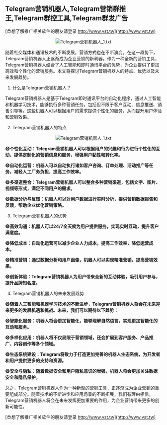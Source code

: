 ## **Telegram营销机器人,Telegram营销群推王,Telegram群控工具,Telegram群发广告**

[😍想了解推广相关软件的朋友请登录 http://www.vst.tw](http://www.vst.tw)

 <center><img src="https://vst.tw/MP4/tuiguang/png/6.png" alt="Telegram营销机器人_1.txt"></center>

随着社交媒体和通讯技术的不断发展，营销方式也在不断演变。在这一趋势下，Telegram营销机器人正逐渐成为企业营销的新利器。作为一种全新的营销工具，Telegram营销机器人结合了人工智能和即时通讯平台的优势，为企业提供了更加高效和个性化的营销服务。本文将探讨Telegram营销机器人的特点、优势以及未来发展趋势。

1. 什么是Telegram营销机器人？

Telegram营销机器人是基于Telegram即时通讯平台的自动化程序，通过人工智能和机器学习技术，能够执行多种营销任务，包括但不限于客户互动、信息推送、销售引导等。这些机器人可以根据用户的需求提供个性化的服务，从而提升用户体验和营销效果。

2. Telegram营销机器人的特点

 <center><img src="https://vst.tw/MP4/tuiguang/png/2.png" alt="Telegram营销机器人_1.txt"></center>

**😄个性化互动：Telegram营销机器人可以根据用户的兴趣和行为进行个性化的互动，提供定制化的营销信息和服务，增强用户黏性和转化率。**

**😄自动化运营：机器人可以自动执行诸如客户咨询、订单处理、活动推广等任务，减轻人工厂务负担，提高工作效率。**

**😄多渠道整合：Telegram营销机器人可以整合多种营销渠道，包括文字、图片、视频等形式，满足不同用户的需求。**

**😄数据分析与反馈：机器人可以对用户数据进行实时分析，提供营销数据报告和反馈，帮助企业优化营销策略。**

3. Telegram营销机器人的优势

**😄高效沟通：机器人可以24/7全天候为用户提供服务，实现实时互动，提升客户满意度。**

**😄降低成本：自动化运营可以减少企业人力成本，提高工作效率，降低运营成本。**

**😄精准营销：通过数据分析和用户画像，机器人可以实现精准营销，提高营销效果。**

**😄创新体验：Telegram营销机器人为用户带来全新的互动体验，吸引用户参与，提升品牌知名度。**

4. Telegram营销机器人的未来发展趋势

**😄随着人工智能和机器学习技术的不断进步，Telegram营销机器人将会在未来迎来更多的发展机遇和挑战。未来，我们可以期待以下趋势：**

**😄智能化服务：机器人将会更加智能化，能够理解自然语言，实现更加智能化的互动和服务。**

**😄多样化应用：机器人将不仅局限于营销领域，还会扩展到客户服务、产品推广、内容创作等多个领域。**

**😄生态系统建设：Telegram将致力于打造更加完善的机器人生态系统，为开发者和用户提供更多的支持和资源。**

**😄安全与隐私：随着数据安全和用户隐私意识的增强，机器人将会更加关注数据安全和隐私保护。**

总之，Telegram营销机器人作为一种新型的营销工具，正逐渐成为企业营销的重要组成部分。随着技术的不断进步和应用场景的不断拓展，我们有理由相信，Telegram营销机器人将会在未来发挥更加重要的作用，为企业营销带来更多的创新可能性。

[😍想了解推广相关软件的朋友请登录 http://www.vst.tw](http://www.vst.tw)



